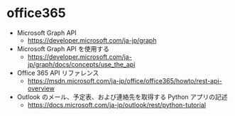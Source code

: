 # office365

- Microsoft Graph API
    - https://developer.microsoft.com/ja-jp/graph
- Microsoft Graph API を使用する
    - https://developer.microsoft.com/ja-jp/graph/docs/concepts/use_the_api
- Office 365 API リファレンス
    - https://msdn.microsoft.com/ja-jp/office/office365/howto/rest-api-overview
- Outlook のメール、予定表、および連絡先を取得する Python アプリの記述
    - https://docs.microsoft.com/ja-jp/outlook/rest/python-tutorial


